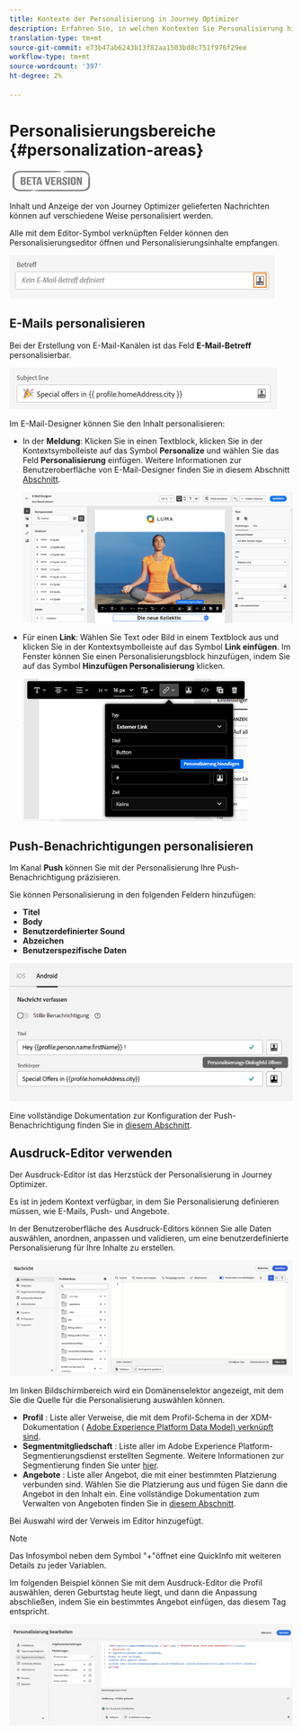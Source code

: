 ```yaml
---
title: Kontexte der Personalisierung in Journey Optimizer
description: Erfahren Sie, in welchen Kontexten Sie Personalisierung hinzufügen können
translation-type: tm+mt
source-git-commit: e73b47ab6243b13f82aa1503bd8c751f976f29ee
workflow-type: tm+mt
source-wordcount: '397'
ht-degree: 2%

---
```


# Personalisierungsbereiche {#personalization-areas}

![](../assets/do-not-localize/badge.png)

Inhalt und Anzeige der von Journey Optimizer gelieferten Nachrichten können auf verschiedene Weise personalisiert werden.

Alle mit dem Editor-Symbol verknüpften Felder können den Personalisierungseditor öffnen und Personalisierungsinhalte empfangen.

![](assets/perso_icon.png)

## E-Mails personalisieren

Bei der Erstellung von E-Mail-Kanälen ist das Feld **E-Mail-Betreff** personalisierbar.

![](assets/perso_subject.png)

Im E-Mail-Designer können Sie den Inhalt personalisieren:

* In der **Meldung**: Klicken Sie in einen Textblock, klicken Sie in der Kontextsymbolleiste auf das Symbol **Personalize** und wählen Sie das Feld **Personalisierung** einfügen. Weitere Informationen zur Benutzeroberfläche von E-Mail-Designer finden Sie in diesem Abschnitt [Abschnitt](../design-emails.md).

   ![](assets/perso_insert.png)

* Für einen **Link**: Wählen Sie Text oder Bild in einem Textblock aus und klicken Sie in der Kontextsymbolleiste auf das Symbol **Link einfügen**. Im Fenster können Sie einen Personalisierungsblock hinzufügen, indem Sie auf das Symbol **Hinzufügen Personalisierung** klicken.

   ![](assets/perso_link.png)

## Push-Benachrichtigungen personalisieren

Im Kanal **Push** können Sie mit der Personalisierung Ihre Push-Benachrichtigung präzisieren.

Sie können Personalisierung in den folgenden Feldern hinzufügen:

* **Titel**
* **Body**
* **Benutzerdefinierter Sound**
* **Abzeichen**
* **Benutzerspezifische Daten**

![](assets/perso_push.png)

Eine vollständige Dokumentation zur Konfiguration der Push-Benachrichtigung finden Sie in [diesem Abschnitt](../configure-push.md).


## Ausdruck-Editor verwenden

Der Ausdruck-Editor ist das Herzstück der Personalisierung in Journey Optimizer.

Es ist in jedem Kontext verfügbar, in dem Sie Personalisierung definieren müssen, wie E-Mails, Push- und Angebote.

In der Benutzeroberfläche des Ausdruck-Editors können Sie alle Daten auswählen, anordnen, anpassen und validieren, um eine benutzerdefinierte Personalisierung für Ihre Inhalte zu erstellen.

![](assets/perso_ee1.png)

Im linken Bildschirmbereich wird ein Domänenselektor angezeigt, mit dem Sie die Quelle für die Personalisierung auswählen können.

* **Profil** : Liste aller Verweise, die mit dem Profil-Schema in der XDM-Dokumentation ( [Adobe Experience Platform Data Model) verknüpft sind](https://experienceleague.adobe.com/docs/experience-platform/xdm/home.html?lang=de).
* **Segmentmitgliedschaft** : Liste aller im Adobe Experience Platform-Segmentierungsdienst erstellten Segmente. Weitere Informationen zur Segmentierung finden Sie unter [hier](https://experienceleague.adobe.com/docs/experience-platform/segmentation/home.html?lang=en).
* **Angebote** : Liste aller Angebot, die mit einer bestimmten Platzierung verbunden sind. Wählen Sie die Platzierung aus und fügen Sie dann die Angebot in den Inhalt ein. Eine vollständige Dokumentation zum Verwalten von Angeboten finden Sie in [diesem Abschnitt](../../using/offers/get-started/starting-offer-decisioning.md).

Bei Auswahl wird der Verweis im Editor hinzugefügt.

>[!NOTE]
>
>Das Infosymbol neben dem Symbol &quot;+&quot;öffnet eine QuickInfo mit weiteren Details zu jeder Variablen.

Im folgenden Beispiel können Sie mit dem Ausdruck-Editor die Profil auswählen, deren Geburtstag heute liegt, und dann die Anpassung abschließen, indem Sie ein bestimmtes Angebot einfügen, das diesem Tag entspricht.

![](assets/perso_ee2.png)




